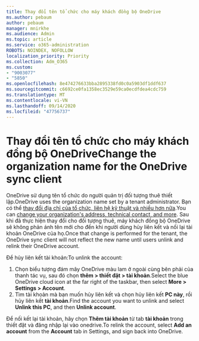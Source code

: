 ```yaml
---
title: Thay đổi tên tổ chức cho máy khách đồng bộ OneDrive
ms.author: pebaum
author: pebaum
manager: mnirkhe
ms.audience: Admin
ms.topic: article
ms.service: o365-administration
ROBOTS: NOINDEX, NOFOLLOW
localization_priority: Priority
ms.collection: Adm_O365
ms.custom:
- "9003077"
- "5850"
ms.openlocfilehash: 8e474276633bba2895338fd0c0a5903df1ddf637
ms.sourcegitcommit: c6692ce0fa1358ec3529e59ca0ecdfdea4cdc759
ms.translationtype: MT
ms.contentlocale: vi-VN
ms.lasthandoff: 09/14/2020
ms.locfileid: "47756737"
---
```

# <a name="change-the-organization-name-for-the-onedrive-sync-client"></a><span data-ttu-id="9b2d5-102">Thay đổi tên tổ chức cho máy khách đồng bộ OneDrive</span><span class="sxs-lookup"><span data-stu-id="9b2d5-102">Change the organization name for the OneDrive sync client</span></span>

<span data-ttu-id="9b2d5-103">OneDrive sử dụng tên tổ chức do người quản trị đối tượng thuê thiết lập.</span><span class="sxs-lookup"><span data-stu-id="9b2d5-103">OneDrive uses the organization name set by a tenant administrator.</span></span>  <span data-ttu-id="9b2d5-104">Bạn có thể [thay đổi địa chỉ của tổ chức, liên hệ kỹ thuật và nhiều hơn nữa](https://docs.microsoft.com/microsoft-365/admin/manage/change-address-contact-and-more).</span><span class="sxs-lookup"><span data-stu-id="9b2d5-104">You can [change your organization's address, technical contact, and more](https://docs.microsoft.com/microsoft-365/admin/manage/change-address-contact-and-more).</span></span> <span data-ttu-id="9b2d5-105">Sau khi đã thực hiện thay đổi cho đối tượng thuê, máy khách đồng bộ OneDrive sẽ không phản ánh tên mới cho đến khi người dùng hủy liên kết và nối lại tài khoản OneDrive của họ.</span><span class="sxs-lookup"><span data-stu-id="9b2d5-105">Once that change is performed for the tenant, the OneDrive sync client will not reflect the new name until users unlink and relink their OneDrive account.</span></span>

<span data-ttu-id="9b2d5-106">Để hủy liên kết tài khoản:</span><span class="sxs-lookup"><span data-stu-id="9b2d5-106">To unlink the account:</span></span>

1. <span data-ttu-id="9b2d5-107">Chọn biểu tượng đám mây OneDrive màu lam ở ngoài cùng bên phải của thanh tác vụ, sau đó chọn  **thêm > thiết đặt > tài khoản**.</span><span class="sxs-lookup"><span data-stu-id="9b2d5-107">Select the blue OneDrive cloud icon at the far right of the taskbar, then select  **More > Settings > Account**.</span></span>
2. <span data-ttu-id="9b2d5-108">Tìm tài khoản mà bạn muốn hủy liên kết và chọn hủy liên kết  **PC này**, rồi hủy liên kết  **tài khoản**.</span><span class="sxs-lookup"><span data-stu-id="9b2d5-108">Find the account you want to unlink and select  **Unlink this PC**, and then  **Unlink account**.</span></span>

<span data-ttu-id="9b2d5-109">Để nối kết lại tài khoản, hãy chọn  **Thêm tài khoản** từ tab  **tài khoản** trong thiết đặt và đăng nhập lại vào onedrive.</span><span class="sxs-lookup"><span data-stu-id="9b2d5-109">To relink the account, select  **Add an account** from the  **Account** tab in Settings, and sign back into OneDrive.</span></span>